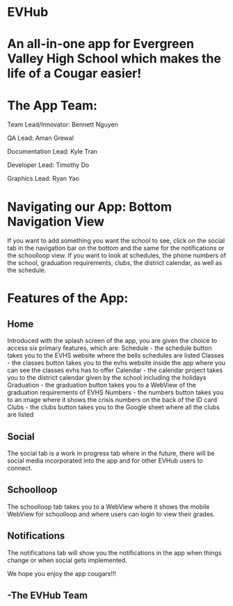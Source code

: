 # EVHub
# An all-in-one app for Evergreen Valley High School which makes the life of a Cougar easier!


# The App Team: 

Team Lead/Innovator: Bennett Nguyen 

QA Lead: Aman Grewal 

Documentation Lead: Kyle Tran

Developer Lead: Timothy Do 

Graphics Lead: Ryan Yao 

# Navigating our App: Bottom Navigation View 

If you want to add something you want the school to see, click on the social tab in the navigation bar on the bottom and the same for the notifications or the schoolloop view. If you want to look at schedules, the phone numbers of the school, graduation requirements, clubs, the district calendar, as well as the schedule.

# Features of the App: 

## Home
Introduced with the splash screen of the app, you are given the choice to access six primary features, which are: 
  Schedule - the schedule button takes you to the EVHS website where the bells schedules are listed
  Classes - the classes button takes you to the evhs website inside the app where you can see the classes evhs has to offer
  Calendar - the calendar project takes you to the district calendar given by the school including the holidays
  Graduation - the graduation button takes you to a WebView of the graduation requirements of EVHS
  Numbers - the numbers button takes you to an image where it shows the crisis numbers on the back of the ID card
  Clubs - the clubs button takes you to the Google sheet where all the clubs are listed
  
## Social
The social tab is a work in progress tab where in the future, there will be social media incorporated into the app and for other EVHub users to connect.

## Schoolloop
The schoolloop tab takes you to a WebView where it shows the mobile WebView for schoolloop and where users can login to view their grades.

## Notifications
The notifications tab will show you the notifications in the app when things change or when social gets implemented.

We hope you enjoy the app cougars!!!

## -The EVHub Team








